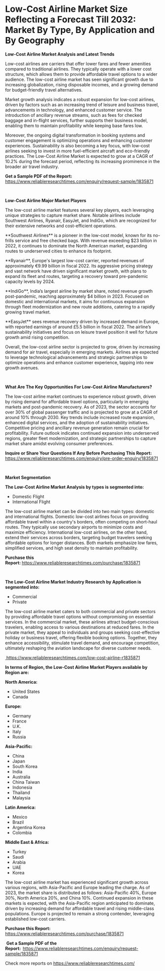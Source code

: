 <p><h1>Low-Cost Airline Market Size Reflecting a Forecast Till 2032: Market By Type, By Application and By Geography</h1></p><p><strong>Low-Cost Airline Market Analysis and Latest Trends</strong></p>
<p><p>Low-cost airlines are carriers that offer lower fares and fewer amenities compared to traditional airlines. They typically operate with a lower cost structure, which allows them to provide affordable travel options to a wider audience. The low-cost airline market has seen significant growth due to increasing globalization, rising disposable incomes, and a growing demand for budget-friendly travel alternatives.</p><p>Market growth analysis indicates a robust expansion for low-cost airlines, driven by factors such as an increasing trend of leisure and business travel, advancements in technology, and enhanced customer service. The introduction of ancillary revenue streams, such as fees for checked baggage and in-flight services, further supports their business model, enabling them to maintain profitability while keeping base fares low. </p><p>Moreover, the ongoing digital transformation in booking systems and customer engagement is optimizing operations and enhancing customer experiences. Sustainability is also becoming a key focus, with low-cost airlines seeking to invest in more fuel-efficient aircraft and eco-friendly practices. The Low-Cost Airline Market is expected to grow at a CAGR of 10.2% during the forecast period, reflecting its increasing prominence in the broader air travel industry.</p></p>
<p><strong>Get a Sample PDF of the Report:&nbsp;</strong> <a href="https://www.reliableresearchtimes.com/enquiry/request-sample/1835871?utm_campaign=2643&utm_medium=2&utm_source=Github&utm_content=ia&utm_term=26032025&utm_id=low-cost-airline">https://www.reliableresearchtimes.com/enquiry/request-sample/1835871</a></p>
<p>&nbsp;</p>
<p><strong>Low-Cost Airline Major Market Players</strong></p>
<p><p>The low-cost airline market features several key players, each leveraging unique strategies to capture market share. Notable airlines include Southwest Airlines, Ryanair, EasyJet, and IndiGo, which are recognized for their extensive networks and cost-efficient operations.</p><p>**Southwest Airlines** is a pioneer in the low-cost model, known for its no-frills service and free checked bags. With revenue exceeding $23 billion in 2022, it continues to dominate the North American market, expanding routes to underserved cities to enhance its footprint.</p><p>**Ryanair**, Europe's largest low-cost carrier, reported revenues of approximately €9.99 billion in fiscal 2022. Its aggressive pricing strategy and vast network have driven significant market growth, with plans to expand its fleet and routes, targeting a recovery toward pre-pandemic capacity levels by 2024.</p><p>**IndiGo**, India’s largest airline by market share, noted revenue growth post-pandemic, reaching approximately $4 billion in 2023. Focused on domestic and international markets, it aims for continuous expansion through fleet modernization and new route additions, catering to a rapidly growing travel market.</p><p>**EasyJet** sees revenue recovery driven by increased demand in Europe, with reported earnings of around £5.5 billion in fiscal 2022. The airline’s sustainability initiatives and focus on leisure travel position it well for future growth amid rising competition.</p><p>Overall, the low-cost airline sector is projected to grow, driven by increasing demand for air travel, especially in emerging markets. Airlines are expected to leverage technological advancements and strategic partnerships to optimize operations and enhance customer experience, tapping into new growth avenues.</p></p>
<p>&nbsp;</p>
<p><strong>What Are The Key Opportunities For Low-Cost Airline Manufacturers?</strong></p>
<p><p>The low-cost airline market continues to experience robust growth, driven by rising demand for affordable travel options, particularly in emerging markets and post-pandemic recovery. As of 2023, the sector accounts for over 30% of global passenger traffic and is projected to grow at a CAGR of around 10% through 2030. Key trends include increased route expansion, enhanced digital services, and the adoption of sustainability initiatives. Competitive pricing and ancillary revenue generation remain crucial for profitability. Future outlook indicates continued expansion into underserved regions, greater fleet modernization, and strategic partnerships to capture market share amidst evolving consumer preferences.</p></p>
<p><strong>Inquire or Share Your Questions If Any Before Purchasing This Report:</strong> <a href="https://www.reliableresearchtimes.com/enquiry/pre-order-enquiry/1835871?utm_campaign=2643&utm_medium=2&utm_source=Github&utm_content=ia&utm_term=26032025&utm_id=low-cost-airline">https://www.reliableresearchtimes.com/enquiry/pre-order-enquiry/1835871</a></p>
<p>&nbsp;</p>
<p><strong>Market Segmentation</strong></p>
<p><strong>The Low-Cost Airline Market Analysis by types is segmented into:</strong></p>
<p><ul><li>Domestic Flight</li><li>International Flight</li></ul></p>
<p><p>The low-cost airline market can be divided into two main types: domestic and international flights. Domestic low-cost airlines focus on providing affordable travel within a country's borders, often competing on short-haul routes. They typically use secondary airports to minimize costs and maximize efficiency. International low-cost airlines, on the other hand, extend their services across borders, targeting budget travelers seeking affordable options for longer distances. Both markets emphasize low fares, simplified services, and high seat density to maintain profitability.</p></p>
<p><strong>Purchase this Report:&nbsp;</strong><a href="https://www.reliableresearchtimes.com/purchase/1835871?utm_campaign=2643&utm_medium=2&utm_source=Github&utm_content=ia&utm_term=26032025&utm_id=low-cost-airline">https://www.reliableresearchtimes.com/purchase/1835871</a></p>
<p>&nbsp;</p>
<p><strong>The Low-Cost Airline Market Industry Research by Application is segmented into:</strong></p>
<p><ul><li>Commercial</li><li>Private</li></ul></p>
<p><p>The low-cost airline market caters to both commercial and private sectors by providing affordable travel options without compromising on essential services. In the commercial market, these airlines attract budget-conscious travelers, enabling access to various destinations at reduced fares. In the private market, they appeal to individuals and groups seeking cost-effective holiday or business travel, offering flexible booking options. Together, they enhance accessibility, stimulate travel demand, and encourage competition, ultimately reshaping the aviation landscape for diverse customer needs.</p></p>
<p><a href="https://www.reliableresearchtimes.com/low-cost-airline-r1835871?utm_campaign=2643&utm_medium=2&utm_source=Github&utm_content=ia&utm_term=26032025&utm_id=low-cost-airline">&nbsp;https://www.reliableresearchtimes.com/low-cost-airline-r1835871</a></p>
<p><strong>In terms of Region, the Low-Cost Airline Market Players available by Region are:</strong></p>
<p>
    <p> <strong> North America: </strong>
        <ul>
            <li>United States</li>
            <li>Canada</li>
        </ul>
        </p> 
    <p> <strong> Europe: </strong>
        <ul>
            <li>Germany</li>
            <li>France</li>
            <li>U.K.</li>
            <li>Italy</li>
            <li>Russia</li>
        </ul>
        </p> 
    <p> <strong> Asia-Pacific: </strong>
        <ul>
            <li>China</li>
            <li>Japan</li>
            <li>South Korea</li>
            <li>India</li>
            <li>Australia</li>
            <li>China Taiwan</li>
            <li>Indonesia</li>
            <li>Thailand</li>
            <li>Malaysia</li>
        </ul>
        </p> 
    <p> <strong> Latin America: </strong>
        <ul>
            <li>Mexico</li>
            <li>Brazil</li>
            <li>Argentina Korea</li>
            <li>Colombia</li>
        </ul>
        </p> 
    <p> <strong> Middle East & Africa: </strong>
        <ul>
            <li>Turkey</li>
            <li>Saudi</li>
            <li>Arabia</li>
            <li>UAE</li>
            <li>Korea</li>
        </ul>
    </p>
    </p>
<p><p>The low-cost airline market has experienced significant growth across various regions, with Asia-Pacific and Europe leading the charge. As of 2023, the market share is distributed as follows: Asia-Pacific 40%, Europe 30%, North America 20%, and China 10%. Continued expansion in these markets is expected, with the Asia-Pacific region anticipated to dominate, driven by increasing demand for affordable travel and rising middle-class populations. Europe is projected to remain a strong contender, leveraging established low-cost carriers.</p></p>
<p><strong>Purchase this Report: </strong><a href="https://www.reliableresearchtimes.com/purchase/1835871?utm_campaign=2643&utm_medium=2&utm_source=Github&utm_content=ia&utm_term=26032025&utm_id=low-cost-airline">https://www.reliableresearchtimes.com/purchase/1835871</a></p>
<p>&nbsp;<strong>Get a Sample PDF of the Report:&nbsp;&nbsp;</strong><a href="https://www.reliableresearchtimes.com/enquiry/request-sample/1835871?utm_campaign=2643&utm_medium=2&utm_source=Github&utm_content=ia&utm_term=26032025&utm_id=low-cost-airline">https://www.reliableresearchtimes.com/enquiry/request-sample/1835871</a></p>
<p><strong></strong></p>
<p>Check more reports on <a href="https://www.reliableresearchtimes.com/?utm_campaign=2643&utm_medium=2&utm_source=Github&utm_content=ia&utm_term=26032025&utm_id=low-cost-airline">https://www.reliableresearchtimes.com/</a></p>